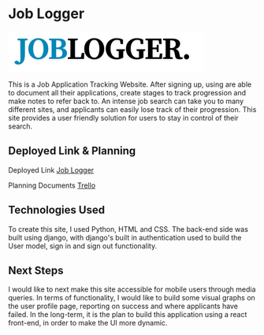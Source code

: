 # Job Logger

![Logo](jobs/static/images/job-logger-logo.png)

This is a Job Application Tracking Website. After signing up, using are able to document all their applications, create stages to track progression and make notes to refer back to. An intense job search can take you to many different sites, and applicants can easily lose track of their progression. This site provides a user friendly solution for users to stay in control of their search.

## Deployed Link & Planning

Deployed Link [Job Logger]()

Planning Documents [Trello](https://trello.com/invite/b/68377a281c77a3e18261e778/ATTIc80ca4962ea260745aa7c8c59eceea5d877CEE88/job-logger)

## Technologies Used

To create this site, I used Python, HTML and CSS. The back-end side was built using django, with django's built in authentication used to build the User model, sign in and sign out functionality.

## Next Steps

I would like to next make this site accessible for mobile users through media queries. In terms of functionality, I would like to build some visual graphs on the user profile page, reporting on success and where applicants have failed. In the long-term, it is the plan to build this application using a react front-end, in order to make the UI more dynamic.
